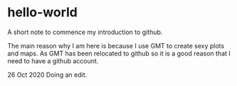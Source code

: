 # hello-world
A short note to commence my introduction to github.

The main reason why I am here is because I use GMT to create sexy plots and maps. As GMT has been relocated to github so it is a good reason that I need to have a github account. 

26 Oct 2020 Doing an edit. 
